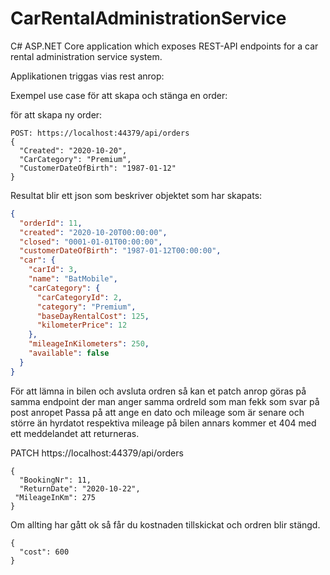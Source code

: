 # CarRentalAdministrationService
C# ASP.NET Core application which exposes REST-API endpoints for a car rental administration service system.

Applikationen triggas vias rest anrop:

Exempel use case för att skapa och stänga en order:

för att skapa ny order:
```
POST: https://localhost:44379/api/orders
{
  "Created": "2020-10-20",
  "CarCategory": "Premium",
  "CustomerDateOfBirth": "1987-01-12"
}
```
Resultat blir ett json som beskriver objektet som har skapats:
```Json
{
  "orderId": 11,
  "created": "2020-10-20T00:00:00",
  "closed": "0001-01-01T00:00:00",
  "customerDateOfBirth": "1987-01-12T00:00:00",
  "car": {
    "carId": 3,
    "name": "BatMobile",
    "carCategory": {
      "carCategoryId": 2,
      "category": "Premium",
      "baseDayRentalCost": 125,
      "kilometerPrice": 12
    },
    "mileageInKilometers": 250,
    "available": false
  }
}
```
För att lämna in bilen och avsluta ordren så kan et patch anrop göras på samma endpoint der man anger samma ordreId som man fekk som svar på post anropet
Passa på att ange en dato och mileage som är senare och större än hyrdatot respektiva mileage på bilen annars kommer et 404 med ett meddelandet att returneras.

PATCH https://localhost:44379/api/orders
```
{
  "BookingNr": 11,
  "ReturnDate": "2020-10-22",
 "MileageInKm": 275
}
```
Om allting har gått ok så får du kostnaden tillskickat och ordren blir stängd.
```
{
  "cost": 600
}
```

